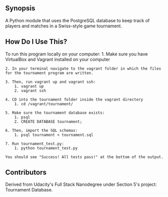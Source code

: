 ## Synopsis
A Python module that uses the PostgreSQL database to keep track of players and matches in a Swiss-style game tournament.


## How Do I Use This?
To run this program locally on your computer:
	1. Make sure you have VirtualBox and Vagrant installed on your computer

	2. In your terminal navigate to the vagrant folder in which the files for the tournament program are written.

	3. Then, run vagrant up and vagrant ssh:
		1. vagrant up
		2. vagrant ssh

	4. CD into the tournament folder inside the vagrant directory
		1. cd /vagrant/tournament/

	5. Make sure the tournament database exists:
		1. psql
		2. CREATE DATABASE tournament;

	6. Then, import the SQL schemas:
		1. psql tournament < tournament.sql

	7. Run tournament_test.py:
		1. python tournament_test.py 

	You should see "Success! All tests pass!" at the bottom of the output.


## Contributors
Derived from Udacity's Full Stack Nanodegree under Section 5's project: Tournament Database.

